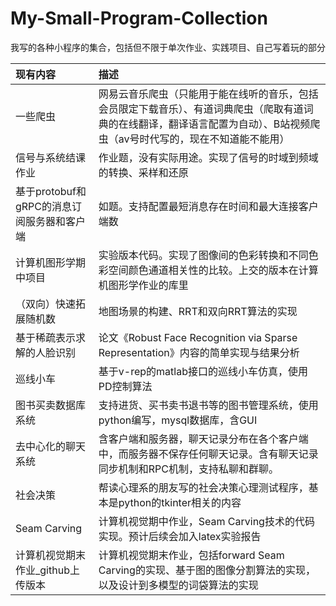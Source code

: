 # My-Small-Program-Collection
我写的各种小程序的集合，包括但不限于单次作业、实践项目、自己写着玩的部分


|现有内容|描述|
|:-|:-|
|一些爬虫|网易云音乐爬虫（只能用于能在线听的音乐，包括会员限定下载音乐）、有道词典爬虫（爬取有道词典的在线翻译，翻译语言配置为自动）、B站视频爬虫（av号时代写的，现在不知道能不能用）
|信号与系统结课作业|作业题，没有实际用途。实现了信号的时域到频域的转换、采样和还原|
|基于protobuf和gRPC的消息订阅服务器和客户端|如题。支持配置最短消息存在时间和最大连接客户端数|
|计算机图形学期中项目|实验版本代码。实现了图像间的色彩转换和不同色彩空间颜色通道相关性的比较。上交的版本在计算机图形学作业的库里|
|（双向）快速拓展随机数|地图场景的构建、RRT和双向RRT算法的实现|
|基于稀疏表示求解的人脸识别|论文《Robust Face Recognition via Sparse Representation》内容的简单实现与结果分析|
|巡线小车|基于v-rep的matlab接口的巡线小车仿真，使用PD控制算法|
|图书买卖数据库系统|支持进货、买书卖书退书等的图书管理系统，使用python编写，mysql数据库，含GUI|
|去中心化的聊天系统|含客户端和服务器，聊天记录分布在各个客户端中，而服务器不保存任何聊天记录。含有聊天记录同步机制和RPC机制，支持私聊和群聊。|
|社会决策|帮读心理系的朋友写的社会决策心理测试程序，基本是python的tkinter相关的内容|
|Seam Carving|计算机视觉期中作业，Seam Carving技术的代码实现。预计后续会加入latex实验报告|
|计算机视觉期末作业_github上传版本|计算机视觉期末作业，包括forward Seam Carving的实现、基于图的图像分割算法的实现，以及设计到多模型的词袋算法的实现|
